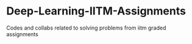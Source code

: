 # Deep-Learning-IITM-Assignments
Codes and collabs related to solving problems from iitm graded assignments
